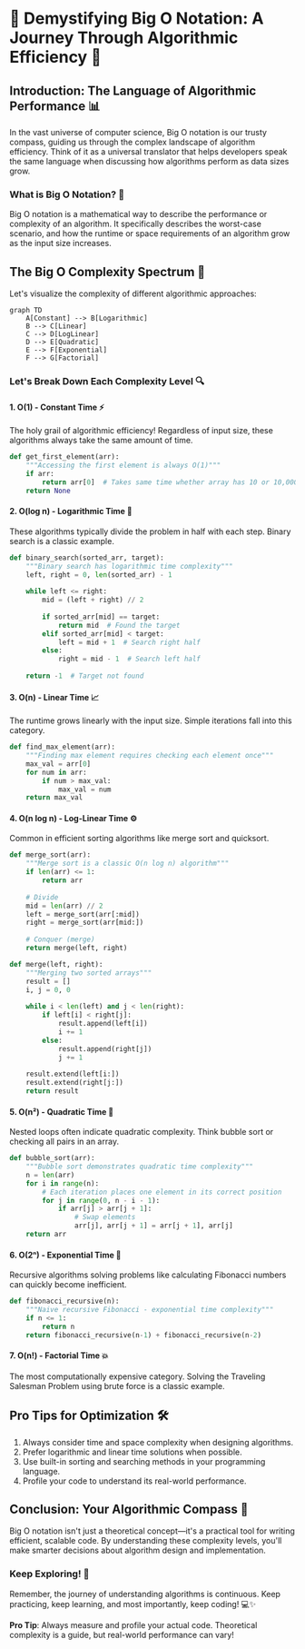 # 🚀 Demystifying Big O Notation: A Journey Through Algorithmic Efficiency 🧮

## Introduction: The Language of Algorithmic Performance 📊

In the vast universe of computer science, Big O notation is our trusty compass, guiding us through the complex landscape of algorithm efficiency. Think of it as a universal translator that helps developers speak the same language when discussing how algorithms perform as data sizes grow. 

### What is Big O Notation? 🤔

Big O notation is a mathematical way to describe the performance or complexity of an algorithm. It specifically describes the worst-case scenario, and how the runtime or space requirements of an algorithm grow as the input size increases.

## The Big O Complexity Spectrum 🌈

Let's visualize the complexity of different algorithmic approaches:

```mermaid
graph TD
    A[Constant] --> B[Logarithmic]
    B --> C[Linear]
    C --> D[LogLinear]
    D --> E[Quadratic]
    E --> F[Exponential]
    F --> G[Factorial]
```

### Let's Break Down Each Complexity Level 🔍

#### 1. O(1) - Constant Time ⚡
The holy grail of algorithmic efficiency! Regardless of input size, these algorithms always take the same amount of time.

```python
def get_first_element(arr):
    """Accessing the first element is always O(1)"""
    if arr:
        return arr[0]  # Takes same time whether array has 10 or 10,000 elements
    return None
```

#### 2. O(log n) - Logarithmic Time 🌲
These algorithms typically divide the problem in half with each step. Binary search is a classic example.

```python
def binary_search(sorted_arr, target):
    """Binary search has logarithmic time complexity"""
    left, right = 0, len(sorted_arr) - 1
    
    while left <= right:
        mid = (left + right) // 2
        
        if sorted_arr[mid] == target:
            return mid  # Found the target
        elif sorted_arr[mid] < target:
            left = mid + 1  # Search right half
        else:
            right = mid - 1  # Search left half
    
    return -1  # Target not found
```

#### 3. O(n) - Linear Time 📈
The runtime grows linearly with the input size. Simple iterations fall into this category.

```python
def find_max_element(arr):
    """Finding max element requires checking each element once"""
    max_val = arr[0]
    for num in arr:
        if num > max_val:
            max_val = num
    return max_val
```

#### 4. O(n log n) - Log-Linear Time ⚙️
Common in efficient sorting algorithms like merge sort and quicksort.

```python
def merge_sort(arr):
    """Merge sort is a classic O(n log n) algorithm"""
    if len(arr) <= 1:
        return arr
    
    # Divide
    mid = len(arr) // 2
    left = merge_sort(arr[:mid])
    right = merge_sort(arr[mid:])
    
    # Conquer (merge)
    return merge(left, right)

def merge(left, right):
    """Merging two sorted arrays"""
    result = []
    i, j = 0, 0
    
    while i < len(left) and j < len(right):
        if left[i] < right[j]:
            result.append(left[i])
            i += 1
        else:
            result.append(right[j])
            j += 1
    
    result.extend(left[i:])
    result.extend(right[j:])
    return result
```

#### 5. O(n²) - Quadratic Time 🔲
Nested loops often indicate quadratic complexity. Think bubble sort or checking all pairs in an array.

```python
def bubble_sort(arr):
    """Bubble sort demonstrates quadratic time complexity"""
    n = len(arr)
    for i in range(n):
        # Each iteration places one element in its correct position
        for j in range(0, n - i - 1):
            if arr[j] > arr[j + 1]:
                # Swap elements
                arr[j], arr[j + 1] = arr[j + 1], arr[j]
    return arr
```

#### 6. O(2ⁿ) - Exponential Time 🌋
Recursive algorithms solving problems like calculating Fibonacci numbers can quickly become inefficient.

```python
def fibonacci_recursive(n):
    """Naive recursive Fibonacci - exponential time complexity"""
    if n <= 1:
        return n
    return fibonacci_recursive(n-1) + fibonacci_recursive(n-2)
```

#### 7. O(n!) - Factorial Time 💥
The most computationally expensive category. Solving the Traveling Salesman Problem using brute force is a classic example.

## Pro Tips for Optimization 🛠️

1. Always consider time and space complexity when designing algorithms.
2. Prefer logarithmic and linear time solutions when possible.
3. Use built-in sorting and searching methods in your programming language.
4. Profile your code to understand its real-world performance.

## Conclusion: Your Algorithmic Compass 🧭

Big O notation isn't just a theoretical concept—it's a practical tool for writing efficient, scalable code. By understanding these complexity levels, you'll make smarter decisions about algorithm design and implementation.

### Keep Exploring! 🚀

Remember, the journey of understanding algorithms is continuous. Keep practicing, keep learning, and most importantly, keep coding! 💻✨

**Pro Tip**: Always measure and profile your actual code. Theoretical complexity is a guide, but real-world performance can vary!
